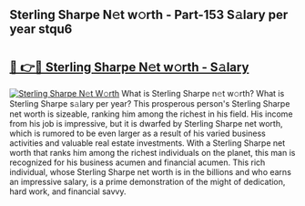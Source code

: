 ## Sterling Sharpe N𝚎t w𝚘rth - Part-153 S𝚊lary per year stqu6

# <h2><a href="http://gc28oj.nevu.top/?p=Sterling+Sharpe">🔗 👉🔴 Sterling Sharpe N𝚎t w𝚘rth - S𝚊lary</a></h2>

[![Sterling Sharpe N𝚎t W𝚘rth](https://i.imgur.com/Oavwk0R.jpeg)](http://gc28oj.nevu.top/?p=Sterling+Sharpe)
What is Sterling Sharpe n𝚎t w𝚘rth? What is Sterling Sharpe s𝚊lary per year?
This prosperous person's Sterling Sharpe net worth is sizeable, ranking him among the richest in his field. His income from his job is impressive, but it is dwarfed by Sterling Sharpe net worth, which is rumored to be even larger as a result of his varied business activities and valuable real estate investments. With a Sterling Sharpe net worth that ranks him among the richest individuals on the planet, this man is recognized for his business acumen and financial acumen. This rich individual, whose Sterling Sharpe net worth is in the billions and who earns an impressive salary, is a prime demonstration of the might of dedication, hard work, and financial savvy.
